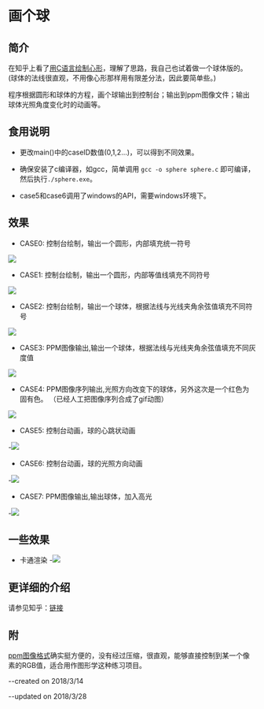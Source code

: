 #  画个球
## 简介
在知乎上看了[用C语言绘制心形](https://www.zhihu.com/question/20187195/answer/34873279)，理解了思路，我自己也试着做一个球体版的。(球体的法线很直观，不用像心形那样用有限差分法，因此要简单些。)

程序根据圆形和球体的方程，画个球输出到控制台；输出到ppm图像文件；输出球体光照角度变化时的动画等。

## 食用说明
- 更改main()中的caseID数值(0,1,2...)，可以得到不同效果。

- 确保安装了c编译器，如gcc，简单调用 `gcc -o sphere sphere.c` 即可编译，然后执行`./sphere.exe`。

- case5和case6调用了windows的API，需要windows环境下。

## 效果
- CASE0: 控制台绘制，输出一个圆形，内部填充统一符号

![ ](case0.png)  

- CASE1: 控制台绘制，输出一个圆形，内部等值线填充不同符号

![ ](case1.png)  

- CASE2: 控制台绘制，输出一个球体，根据法线与光线夹角余弦值填充不同符号

![ ](case2.png)  

- CASE3: PPM图像输出,输出一个球体，根据法线与光线夹角余弦值填充不同灰度值

![ ](case3.png)  

- CASE4: PPM图像序列输出,光照方向改变下的球体，另外这次是一个红色为固有色。
 （已经人工把图像序列合成了gif动图）

![ ](case4.gif)  

- CASE5: 控制台动画，球的心跳状动画
 
-![ ](case5.gif)  

- CASE6: 控制台动画，球的光照方向动画
 
-![ ](case6.gif)  

- CASE7: PPM图像输出,输出球体，加入高光

-![ ](case7.png)  

## 一些效果
- 卡通渲染
-![ ](casePlus_cartoon.png)  


## 更详细的介绍
请参见知乎：[链接](https://zhuanlan.zhihu.com/p/34525494)


## 附
[ppm图像格式](https://zh.wikipedia.org/zh-hk/PBM%E6%A0%BC%E5%BC%8F)确实挺方便的，没有经过压缩，很直观，能够直接控制到某一个像素的RGB值，适合用作图形学这种练习项目。





--created on 2018/3/14 

--updated on 2018/3/28 

